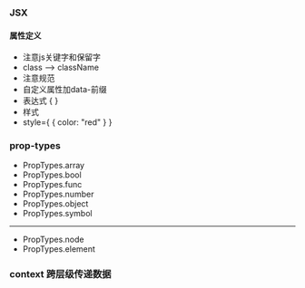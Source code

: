 ### JSX 
#### 属性定义
* 注意js关键字和保留字
 * class --> className
* 注意规范
 * 自定义属性加data-前缀
* 表达式 { }
* 样式
 * style={ { color: "red" } }


### prop-types
* PropTypes.array
* PropTypes.bool
* PropTypes.func
* PropTypes.number
* PropTypes.object
* PropTypes.symbol

------
* PropTypes.node
* PropTypes.element

### context 跨层级传递数据

